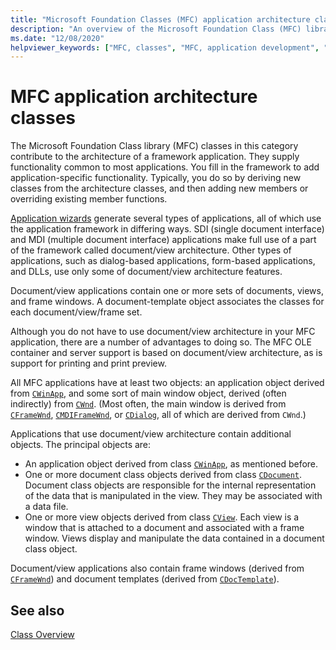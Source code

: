 ```yaml
---
title: "Microsoft Foundation Classes (MFC) application architecture classes"
description: "An overview of the Microsoft Foundation Class (MFC) library application architecture classes."
ms.date: "12/08/2020"
helpviewer_keywords: ["MFC, classes", "MFC, application development", "classes [MFC], MFC", "application architecture classes [MFC]"]
---
```

# MFC application architecture classes

The Microsoft Foundation Class library (MFC) classes in this category contribute to the architecture of a framework application. They supply functionality common to most applications. You fill in the framework to add application-specific functionality. Typically, you do so by deriving new classes from the architecture classes, and then adding new members or overriding existing member functions.

[Application wizards](reference/mfc-application-wizard.md) generate several types of applications, all of which use the application framework in differing ways. SDI (single document interface) and MDI (multiple document interface) applications make full use of a part of the framework called document/view architecture. Other types of applications, such as dialog-based applications, form-based applications, and DLLs, use only some of document/view architecture features.

Document/view applications contain one or more sets of documents, views, and frame windows. A document-template object associates the classes for each document/view/frame set.

Although you do not have to use document/view architecture in your MFC application, there are a number of advantages to doing so. The MFC OLE container and server support is based on document/view architecture, as is support for printing and print preview.

All MFC applications have at least two objects: an application object derived from [`CWinApp`](reference/cwinapp-class.md), and some sort of main window object, derived (often indirectly) from [`CWnd`](reference/cwnd-class.md). (Most often, the main window is derived from [`CFrameWnd`](reference/cframewnd-class.md), [`CMDIFrameWnd`](reference/cmdiframewnd-class.md), or [`CDialog`](reference/cdialog-class.md), all of which are derived from `CWnd`.)

Applications that use document/view architecture contain additional objects. The principal objects are:

- An application object derived from class [`CWinApp`](reference/cwinapp-class.md), as mentioned before.
- One or more document class objects derived from class [`CDocument`](reference/cdocument-class.md). Document class objects are responsible for the internal representation of the data that is manipulated in the view. They may be associated with a data file.
- One or more view objects derived from class [`CView`](reference/cview-class.md). Each view is a window that is attached to a document and associated with a frame window. Views display and manipulate the data contained in a document class object.

Document/view applications also contain frame windows (derived from [`CFrameWnd`](reference/cframewnd-class.md)) and document templates (derived from [`CDocTemplate`](reference/cdoctemplate-class.md)).

## See also

[Class Overview](class-library-overview.md)